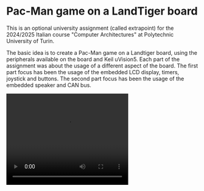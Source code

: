 # Pac-Man game on a LandTiger board

This is an optional university assignment (called extrapoint) for the 2024/2025 Italian course "Computer Architectures" at Polytechnic University of Turin.

The basic idea is to create a Pac-Man game on a Landtiger board, using the peripherals available on the board and Keil uVision5. 
Each part of the assignment was about the usage of a different aspect of the board. The first part focus has been the usage of the embedded LCD display, timers, joystick and buttons. 
The second part focus has been the usage of the embedded speaker and CAN bus.

<video width="320" height="240" controls>
  <source src="https://github.com/MartinaPlumari/Pac-Man-LandTiger/blob/master/pac-man-emulator.mp4" type="video/mp4">
</video>
